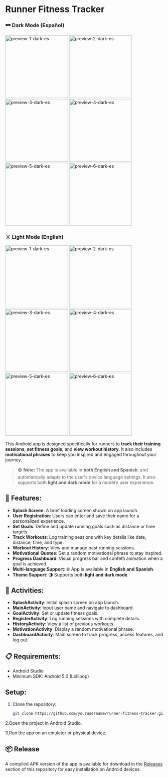 # Runner Fitness Tracker


### 🕶️ Dark Mode (Español)

<div>
  <img src="./github-preview-img/preview-1-dark-es.jpg" alt="preview-1-dark-es" width="200" style="display:inline-block;"/>
  <img src="./github-preview-img/preview-2-dark-es.jpg" alt="preview-2-dark-es" width="200" style="display:inline-block;" />
  <img src="./github-preview-img/preview-3-dark-es.jpg" alt="preview-3-dark-es" width="200" style="display:inline-block;" />
  <img src="./github-preview-img/preview-4-dark-es.jpg" alt="preview-4-dark-es" width="200" style="display:inline-block;" />
  <img src="./github-preview-img/preview-5-dark-es.jpg" alt="preview-5-dark-es" width="200" style="display:inline-block;" />
  <img src="./github-preview-img/preview-6-dark-es.jpg" alt="preview-6-dark-es" width="200" style="display:inline-block;" />
</div>

### ☀️ Light Mode (English)

<div>
  <img src="./github-preview-img/preview-1-dark-es.jpg" alt="preview-1-dark-es" width="200" style="display:inline-block;"/>
  <img src="./github-preview-img/preview-2-dark-es.jpg" alt="preview-2-dark-es" width="200" style="display:inline-block;" />
  <img src="./github-preview-img/preview-3-dark-es.jpg" alt="preview-3-dark-es" width="200" style="display:inline-block;" />
  <img src="./github-preview-img/preview-4-dark-es.jpg" alt="preview-4-dark-es" width="200" style="display:inline-block;" />
  <img src="./github-preview-img/preview-5-dark-es.jpg" alt="preview-5-dark-es" width="200" style="display:inline-block;" />
  <img src="./github-preview-img/preview-6-dark-es.jpg" alt="preview-6-dark-es" width="200" style="display:inline-block;" />
</div>


This Android app is designed specifically for runners to **track their training sessions**, **set fitness goals**, and **view workout history**. It also includes **motivational phrases** to keep you inspired and engaged throughout your journey.

> 🟢 **Note:** The app is available in **both English and Spanish**, and automatically adapts to the user's device language settings. It also supports both **light and dark mode** for a modern user experience.

## 🏃 Features:
- **Splash Screen**: A brief loading screen shown on app launch.
- **User Registration**: Users can enter and save their name for a personalized experience.
- **Set Goals**: Define and update running goals such as distance or time targets.
- **Track Workouts**: Log training sessions with key details like date, distance, time, and type.
- **Workout History**: View and manage past running sessions.
- **Motivational Quotes**: Get a random motivational phrase to stay inspired.
- **Progress Dashboard**: Visual progress bar and confetti animation when a goal is achieved.
- **Multi-language Support**: 🌐 App is available in **English and Spanish**.
- **Theme Support**: 🌗 Supports both **light and dark mode**.

## 📱 Activities:
- **SplashActivity**: Initial splash screen on app launch.
- **MainActivity**: Input user name and navigate to dashboard.
- **GoalActivity**: Set or update fitness goals.
- **RegisterActivity**: Log running sessions with complete details.
- **HistoryActivity**: View a list of previous workouts.
- **MotivationActivity**: Display a random motivational phrase.
- **DashboardActivity**: Main screen to track progress, access features, and log out.

## 📋 Requirements:
- Android Studio
- Minimum SDK: Android 5.0 (Lollipop)

## Setup:


1. Clone the repository:
   ```bash
   git clone https://github.com/yourusername/runner-fitness-tracker.git
   
2.Open the project in Android Studio.

3.Run the app on an emulator or physical device.



## 📦 Release

A compiled APK version of the app is available for download in the [Releases](https://github.com/kelvinhe04/Runner-App-SoftVII-Parcial-2/releases) section of this repository for easy installation on Android devices.

